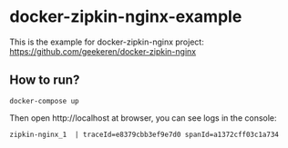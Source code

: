 # docker-zipkin-nginx-example
This is the example for docker-zipkin-nginx project: https://github.com/geekeren/docker-zipkin-nginx


## How to run?
```
docker-compose up
```
Then open http://localhost at browser, you can see logs in the console:


```
zipkin-nginx_1  | traceId=e8379cbb3ef9e7d0 spanId=a1372cff03c1a734 
```
